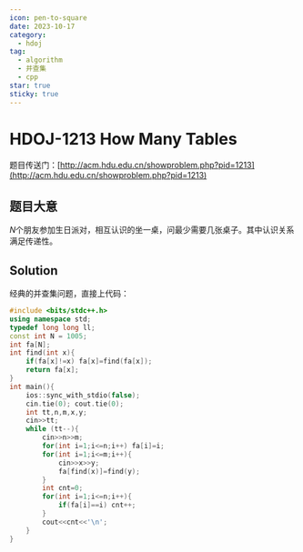 ```yaml
---
icon: pen-to-square
date: 2023-10-17
category:
  - hdoj
tag:
  - algorithm
  - 并查集
  - cpp
star: true
sticky: true
---
```


# HDOJ-1213 How Many Tables

题目传送门：[http://acm.hdu.edu.cn/showproblem.php?pid=1213](http://acm.hdu.edu.cn/showproblem.php?pid=1213)

## 题目大意

$N$个朋友参加生日派对，相互认识的坐一桌，问最少需要几张桌子。其中认识关系满足传递性。

## Solution

经典的并查集问题，直接上代码：

```cpp
#include <bits/stdc++.h>
using namespace std;
typedef long long ll;
const int N = 1005;
int fa[N];
int find(int x){
    if(fa[x]!=x) fa[x]=find(fa[x]);
    return fa[x];
}
int main(){
    ios::sync_with_stdio(false);
    cin.tie(0); cout.tie(0);
    int tt,n,m,x,y;
    cin>>tt;
    while (tt--){
        cin>>n>>m;
        for(int i=1;i<=n;i++) fa[i]=i;
        for(int i=1;i<=m;i++){
            cin>>x>>y;
            fa[find(x)]=find(y);
        }
        int cnt=0;
        for(int i=1;i<=n;i++){
            if(fa[i]==i) cnt++;
        }
        cout<<cnt<<'\n';
    }
}
```